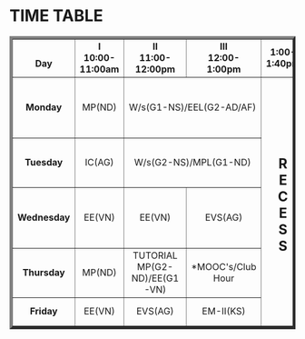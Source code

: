 <!DOCTYPE html> 
<html> 
<body> 
    <h1>TIME TABLE</h1> 
    <table border="5" cellspacing="0" align="center"> 
        <!--<caption>Timetable</caption>--> 
        <tr> 
            <td align="center" height="50" 
                width="100"><br> 
                <b>Day</b></br> 
            </td> 
            <td align="center" height="50" 
                width="100"> 
                <b>I<br>10:00-11:00am</b> 
</td> 
            <td align="center" height="50"
                width="100"> 
                <b>II<br>11:00-12:00pm</b> 
            </td> 
            <td align="center" height="50" 
                width="100"> 
                <b>III<br>12:00-1:00pm</b> 
            </td> 
            <td align="center" height="50" 
                width="100"> 
                <b>1:00-1:40pm</b> 
            </td> 
            <td align="center" height="50"                 width="100"> 
                <b>IV<br>1:40-2:40pm</b>
            </td> 
            <td align="center" height="50" 
                width="100"> 
                <b>V<br>2:40-3:40pm</b> 
            </td> 
            <td align="center" height="50" 
                width="100"> 
                <b>3:40-4:00pm</b> 
            </td> 
            <td align="center" height="50" 
                width="100"> 
                <b>VI<br>4:00-5:00pm</b> </td> 
            <td align="center" height="50"
                width="100"> 
                <b>VII<br>5:00-6:00pm</b> 
            </td> 
        </tr> 
        <tr> 
            <td align="center" height="50"> 
                <b>Monday</b></td> 
            <td align="center" height="50">MP(ND)</td> 
            <td colspan="2" align="center"  
                height="50">W/s(G1-NS)/EEL(G2-AD/AF)</td>             <td rowspan="6" align="center" height="50"> 
                <h2>R<br>E<br>C<br>E<br>S<br>S</h2> </td> 
            <td colspan="2" align="center"
                height="50">WDL(MB/AS/JA)</td> 
            <td rowspan="6" align="center" height="50"> 
                <h2>R<br>E<br>C<br>E<br>S<br>S</h2> 
            </td> 
            <td align="center" height="50">EM-II(KS)</td> 
            <td align="center" height="50">TUTORIAL EM-II(G1-KS)/(G2-Library)</td> 
        </tr> 
        <tr> 
            <td align="center" height="50"> 
                <b>Tuesday</b> 
            </td> 
<td align="center" height="50">IC(AG)</td> 
<td colspan="2" align="center" 
                height="50">W/s(G2-NS)/MPL(G1-ND) 
            </td> 
            <td align="center" height="50">TUTORIAL MP(G1-ND)/EE(G2-VN)</td> 
            <td align="center" height="50">TG(NZ/KS)</td> 
            <td colspan="2" align="center" 
                height="50">CWL(SM/ANB/TJ) 
        </tr> 
        <tr> 
            <td align="center" height="50"> 
                <b>Wednesday</b> 
            </td> 
            <td align="center" height="50">EE(VN)</td> <td align="center" height="50">EE(VN)</td> 
<td align="center" height="50">EVS(AG)</td> 
            <td align="center" height="50">IC(AG)</td> 
            <td align="center" height="50">MP(ND)</td> 
            <td align="center" height="50">EM-II(KS)</td> 
            <td align="center" height="50">TUTORIAL EM-II(G2-KS)/(G1-Library)</td> 
        </tr> 
        <tr> 
            <td align="center" height="50"> 
                <b>Thursday</b> 
            </td> 
            <td align="center" height="50">MP(ND)</td> 
            <td align="center" height="50">TUTORIAL MP(G2-ND)/EE(G1-VN)</td> 
            <td align="center" height="50">*MOOC's/Club Hour</td> 
<td colspan="2" align="center" 
                height="50">W/s(G2-NS)/EEL(G1-PK/NS) 
            </td> 
            <td colspan="2" align="center" 
                height="50">MP(ND) 
            </td> 
        </tr> 
        <tr> 
            <td align="center" height="50"> 
                <b>Friday</b> 
            </td> 
            <td align="center" height="50">EE(VN)</td> 
            <td align="center" height="50">EVS(AG)</td> 
            <td align="center" height="50">EM-II(KS)</td> 
<td colspan="2" align="center"                 height="50">W/s(G1-NS)/MPL(G2-ND) 
            </td> 
            <td colspan="2" align="center" 
                height="50">WDL(MB/AS/JA)</td> 
        </tr> 
        <tr> 
    </table> 
</body> 
</html> 
